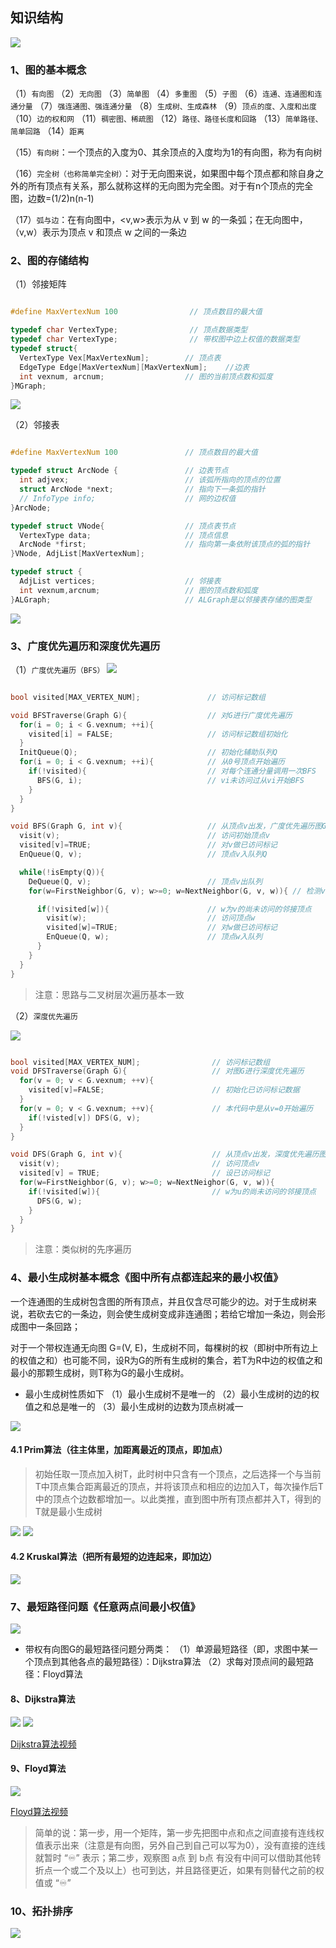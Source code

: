 ## 知识结构
<img src='./image/44a.png'>

### 1、图的基本概念

（1）`有向图`
（2）`无向图`
（3）`简单图`
（4）`多重图`
（5）`子图`
（6）`连通、连通图和连通分量`
（7）`强连通图、强连通分量`
（8）`生成树、生成森林`
（9）`顶点的度、入度和出度`
（10）`边的权和网`
（11）`稠密图、稀疏图`
（12）`路径、路径长度和回路`
（13）`简单路径、简单回路`
（14）`距离`

（15）`有向树`：一个顶点的入度为0、其余顶点的入度均为1的有向图，称为有向树

（16）`完全树（也称简单完全树）`：对于无向图来说，如果图中每个顶点都和除自身之外的所有顶点有关系，那么就称这样的无向图为完全图。对于有n个顶点的完全图，边数=(1/2)n(n-1)

（17）`弧与边`：在有向图中，<v,w>表示为从 v 到 w 的一条弧；在无向图中，（v,w）表示为顶点 v 和顶点 w 之间的一条边


### 2、图的存储结构

（1）邻接矩阵

```c

#define MaxVertexNum 100                // 顶点数目的最大值

typedef char VertexType;                // 顶点数据类型
typedef char VertexType;                // 带权图中边上权值的数据类型
typedef struct{
  VertexType Vex[MaxVertexNum];        // 顶点表
  EdgeType Edge[MaxVertexNum][MaxVertexNum];    //边表
  int vexnum, arcnum;                  // 图的当前顶点数和弧度
}MGraph;

```

<img src='./image/25a.png'>

（2）邻接表

```c

#define MaxVertexNum 100               // 顶点数目的最大值 

typedef struct ArcNode {               // 边表节点
  int adjvex;                          // 该弧所指向的顶点的位置
  struct ArcNode *next;                // 指向下一条弧的指针
  // InfoType info;                    // 网的边权值
}ArcNode;

typedef struct VNode{                  // 顶点表节点
  VertexType data;                     // 顶点信息  
  ArcNode *first;                      // 指向第一条依附该顶点的弧的指针
}VNode, AdjList[MaxVertexNum];

typedef struct {
  AdjList vertices;                    // 邻接表
  int vexnum,arcnum;                   // 图的顶点数和弧度
}ALGraph;                              // ALGraph是以邻接表存储的图类型

```
<img src='./image/26a.png'>

### 3、广度优先遍历和深度优先遍历

（1）`广度优先遍历（BFS）`
<img src='./image/28a.png'>

```c

bool visited[MAX_VERTEX_NUM];               // 访问标记数组

void BFSTraverse(Graph G){                  // 对G进行广度优先遍历
  for(i = 0; i < G.vexnum; ++i){
    visited[i] = FALSE;                     // 访问标记数组初始化
  }
  InitQueue(Q);                             // 初始化辅助队列Q
  for(i = 0; i < G.vexnum; ++i){            // 从0号顶点开始遍历
    if(!visited){                           // 对每个连通分量调用一次BFS
      BFS(G, i);                            // vi未访问过从vi开始BFS
    }
  }
}

void BFS(Graph G, int v){                   // 从顶点v出发，广度优先遍历图G
  visit(v);                                 // 访问初始顶点v
  visited[v]=TRUE;                          // 对v做已访问标记
  EnQueue(Q, v);                            // 顶点v入队列Q

  while(!isEmpty(Q)){
    DeQueue(Q, v);                          // 顶点v出队列
    for(w=FirstNeighbor(G, v); w>=0; w=NextNeighbor(G, v, w)){ // 检测v所有邻接点

      if(!visited[w]){                      // w为v的尚未访问的邻接顶点
        visit(w);                           // 访问顶点w
        visited[w]=TRUE;                    // 对w做已访问标记
        EnQueue(Q, w);                      // 顶点w入队列
      }
    }
  }
}
```

> 注意：思路与二叉树层次遍历基本一致

（2）`深度优先遍历`

<img src='./image/27a.png'>

```c

bool visited[MAX_VERTEX_NUM];                // 访问标记数组
void DFSTraverse(Graph G){                   // 对图G进行深度优先遍历
  for(v = 0; v < G.vexnum; ++v){
    visited[v]=FALSE;                        // 初始化已访问标记数据
  }
  for(v = 0; v < G.vexnum; ++v){             // 本代码中是从v=0开始遍历
    if(!visted[v]) DFS(G, v);
  }
}

void DFS(Graph G, int v){                    // 从顶点v出发，深度优先遍历图G
  visit(v);                                  // 访问顶点v
  visited[v] = TRUE;                         // 设已访问标记
  for(w=FirstNeighbor(G, v); w>=0; w=NextNeighor(G, v, w)){
    if(!visited[w]){                         // w为u的尚未访问的邻接顶点
      DFS(G, w);
    }
  }
}

```

> 注意：类似树的先序遍历

### 4、最小生成树基本概念《图中所有点都连起来的最小权值》

一个连通图的生成树包含图的所有顶点，并且仅含尽可能少的边。对于生成树来说，若砍去它的一条边，则会使生成树变成非连通图；若给它增加一条边，则会形成图中一条回路；

对于一个带权连通无向图 G=(V, E)，生成树不同，每棵树的权（即树中所有边上的权值之和）也可能不同，设R为G的所有生成树的集合，若T为R中边的权值之和最小的那颗生成树，则T称为G的最小生成树。

* 最小生成树性质如下
  （1）最小生成树不是唯一的
  （2）最小生成树的边的权值之和总是唯一的
  （3）最小生成树的边数为顶点树减一

<img src='./image/29a.png'>

#### 4.1 Prim算法（往主体里，加距离最近的顶点，即加点）

> 初始任取一顶点加入树T，此时树中只含有一个顶点，之后选择一个与当前T中顶点集合距离最近的顶点，并将该顶点和相应的边加入T，每次操作后T中的顶点个边数都增加一。以此类推，直到图中所有顶点都并入T，得到的T就是最小生成树

<img src='./image/30a.jpg'>

<img src='./image/1a.png'>

#### 4.2 Kruskal算法（把所有最短的边连起来，即加边）
<img src='./image/31a.png'>

### 7、最短路径问题《任意两点间最小权值》
<img src='./image/32a.png'>

* 带权有向图G的最短路径问题分两类：
（1）单源最短路径（即，求图中某一个顶点到其他各点的最短路径）：Dijkstra算法
（2）求每对顶点间的最短路径：Floyd算法

#### 8、Dijkstra算法
<img src='./image/33a.jpg'>
<img src='./image/45a.png'>

[Dijkstra算法视频](https://www.bilibili.com/video/BV1QK411V7V4?from=search&seid=8900733141757570409)



#### 9、Floyd算法
<img src='./image/34a.jpg'>

[Floyd算法视频](https://www.bilibili.com/video/BV1Mk4y117mP?from=search&seid=5177063343350669006)

> 简单的说：第一步，用一个矩阵，第一步先把图中点和点之间直接有连线权值表示出来（注意是有向图，另外自己到自己可以写为0），没有直接的连线就暂时 “♾” 表示；第二步，观察图 a点 到 b点 有没有中间可以借助其他转折点一个或二个及以上）也可到达，并且路径更近，如果有则替代之前的权值或 “♾”


### 10、拓扑排序
<img src='./image/35a.png'>

